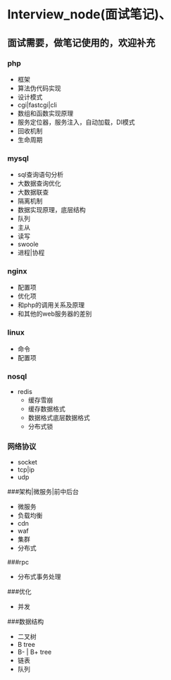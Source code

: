 # Interview_node(面试笔记)、
## 面试需要，做笔记使用的，欢迎补充
### php

- 框架
- 算法伪代码实现
- 设计模式
- cgi|fastcgi|cli
- 数组和函数实现原理
- 服务定位器，服务注入，自动加载，DI模式
- 回收机制
- 生命周期

### mysql
- sql查询语句分析
- 大数据查询优化
- 大数据联查
- 隔离机制
- 数据实现原理，底层结构
- 队列
- 主从
- 读写
- swoole
- 进程|协程


### nginx
- 配置项
- 优化项
- 和php的调用关系及原理
- 和其他的web服务器的差别

### linux

- 命令
- 配置项


### nosql
- redis
    - 缓存雪崩
    - 缓存数据格式
    - 数据格式底层数据格式
    - 分布式锁

### 网络协议

- socket
- tcp|ip
- udp


###架构|微服务|前中后台
- 微服务
- 负载均衡
- cdn
- waf
- 集群
- 分布式


###rpc

- 分布式事务处理

###优化

- 并发


###数据结构

- 二叉树
- B tree
- B- | B+ tree
- 链表
- 队列




